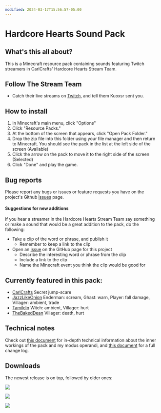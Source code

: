 ```yaml
---
modified: 2024-03-17T15:56:57-05:00
---
```

# Hardcore Hearts Sound Pack

## What's this all about?
This is a Minecraft resource pack containing sounds featuring Twitch streamers in CarlCrafts' Hardcore Hearts Stream Team.

## Follow The Stream Team
* Catch their live streams on [Twitch](https://www.twitch.tv/team/hardcorehearts), and tell them Kuoxsr sent you.

## How to install
1. In Minecraft's main menu, click "Options"
2. Click "Resource Packs."
3. At the bottom of the screen that appears, click "Open Pack Folder."
4. Drop the zip file into this folder using your file manager and then return to Minecraft.  You should see the pack in the list at the left side of the screen (Available)
5. Click the arrow on the pack to move it to the right side of the screen (Selected)
6. Click "Done" and play the game.

## Bug reports
Please report any bugs or issues or feature requests you have on the project's Github [issues](https://github.com/kuoxsr/[specific_page_here]) page.

#### Suggestions for new additions
If you hear a streamer in the Hardcore Hearts Stream Team say something or make a sound that would be a great addition to the pack, do the following:

* Take a clip of the word or phrase, and publish it
	- Remember to keep a link to the clip
* Open an [issue](https://github.com/Kuoxsr/hardcore-hearts-sound-pack/issues) on the GitHub page for this project
	- Describe the interesting word or phrase from the clip
	- Include a link to the clip
	- Name the Minecraft event you think the clip would be good for

## Currently featured in this pack:
- [CarlCrafts](https://www.twitch.tv/carlcrafts) Secret jump-scare
- [JazzLikeOnion](https://www.twitch.tv/jazzlikeonion) Enderman: scream, Ghast: warn, Player: fall damage, Villager: ambient, trade
- [Tamildin](https://www.twitch.tv/tamildin) Witch: ambient, Villager: hurt
- [TheBakedDean](https://www.twitch.tv/thebakeddean) Villager: death, hurt

## Technical notes
Check out [this document](technical-notes.md) for in-depth technical information about the inner workings of the pack and my modus operandi, and [this document](CHANGELOG.md) for a full change log.

## Downloads
The newest release is on top, followed by older ones:

[<img src=https://img.shields.io/github/downloads-pre/Kuoxsr/hardcore-hearts-sound-pack/v0.3/total>](https://github.com/Kuoxsr/hardcore-hearts-sound-pack/releases/tag/v0.3)

[<img src=https://img.shields.io/github/downloads-pre/Kuoxsr/hardcore-hearts-sound-pack/v0.2-beta/total>](https://github.com/Kuoxsr/hardcore-hearts-sound-pack/releases/tag/v0.2-beta)

[<img src=https://img.shields.io/github/downloads-pre/Kuoxsr/hardcore-hearts-sound-pack/v0.1-beta/total>](https://github.com/Kuoxsr/hardcore-hearts-sound-pack/releases/tag/v0.1-beta)
